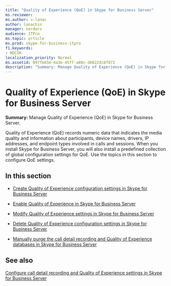 ```yaml
---
title: "Quality of Experience (QoE) in Skype for Business Server"
ms.reviewer: 
ms.author: v-lanac
author: lanachin
manager: serdars
audience: ITPro
ms.topic: article
ms.prod: skype-for-business-itpro
f1.keywords:
- NOCSH
localization_priority: Normal
ms.assetid: 097fb65e-4a3e-45ff-a88c-d6022dc8f872
description: "Summary: Manage Quality of Experience (QoE) in Skype for Business Server."
---
```


# Quality of Experience (QoE) in Skype for Business Server
 
**Summary:** Manage Quality of Experience (QoE) in Skype for Business Server.
  
Quality of Experience (QoE) records numeric data that indicates the media quality and information about participants, device names, drivers, IP addresses, and endpoint types involved in calls and sessions. When you install Skype for Business Server, you will also install a predefined collection of global configuration settings for QoE. Use the topics in this section to configure QoE settings. 
  
## In this section

- [Create Quality of Experience configuration settings in Skype for Business Server](create-qoe-configuration-settings.md)
    
- [Enable Quality of Experience in Skype for Business Server](enable-qoe.md)
    
- [Modify Quality of Experience settings in Skype for Business Server](modify-qoe-settings.md)
    
- [Delete Quality of Experience configuration settings in Skype for Business Server](delete-qoe-configuration-settings.md)
    
- [Manually purge the call detail recording and Quality of Experience databases in Skype for Business Server](../../deploy/deploy-monitoring/purgecall-detail-recording-and-qoe.md)
    
## See also

[Configure call detail recording and Quality of Experience settings in Skype for Business Server](../../deploy/deploy-monitoring/call-detail-recording-and-qoe.md)
